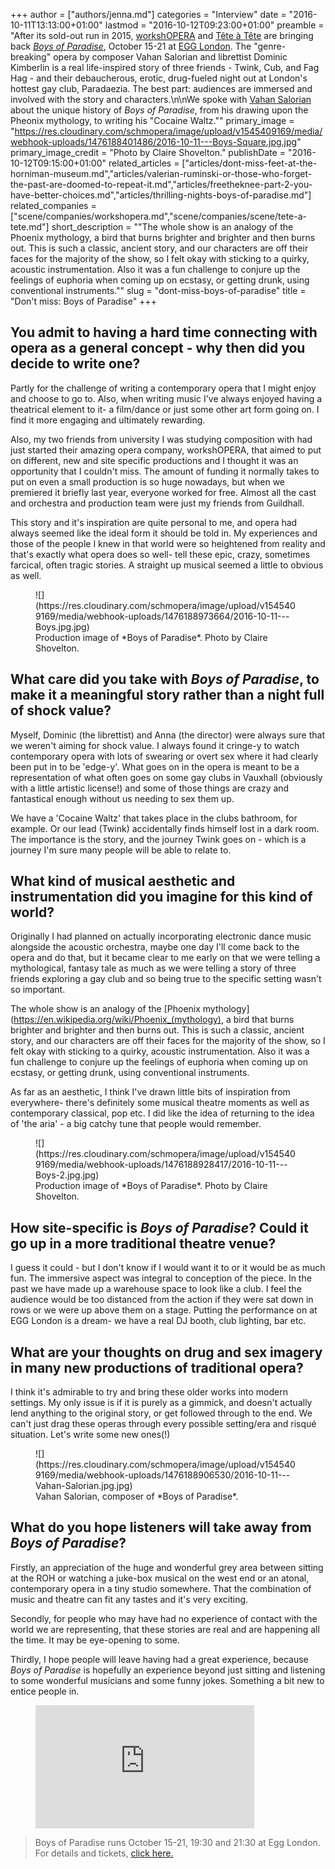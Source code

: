 +++
author = ["authors/jenna.md"]
categories = "Interview"
date = "2016-10-11T13:13:00+01:00"
lastmod = "2016-10-12T09:23:00+01:00"
preamble = "After its sold-out run in 2015, [workshOPERA](/scene/companies/workshopera/) and [Tête à Tête](/scene/people/tete-a-tete/) are bringing back [*Boys of Paradise*](http://www.tete-a-tete.org.uk/boys-paradise-2016/), October 15-21 at [EGG London](http://www.egglondon.co.uk/). The \"genre-breaking\" opera by composer Vahan Salorian and librettist Dominic Kimberlin is a real life-inspired story of three friends - Twink, Cub, and Fag Hag - and their debaucherous, erotic, drug-fueled night out at London's hottest gay club, Paradaezia. The best part: audiences are immersed and involved with the story and characters.\n\nWe spoke with [Vahan Salorian](https://www.facebook.com/Vahan-Salorian-119761564765457/) about the unique history of *Boys of Paradise*, from his drawing upon the Pheonix mythology, to writing his \"Cocaine Waltz.\""
primary_image = "https://res.cloudinary.com/schmopera/image/upload/v1545409169/media/webhook-uploads/1476188401486/2016-10-11---Boys-Square.jpg.jpg"
primary_image_credit = "Photo by Claire Shovelton."
publishDate = "2016-10-12T09:15:00+01:00"
related_articles = ["articles/dont-miss-feet-at-the-horniman-museum.md","articles/valerian-ruminski-or-those-who-forget-the-past-are-doomed-to-repeat-it.md","articles/freetheknee-part-2-you-have-better-choices.md","articles/thrilling-nights-boys-of-paradise.md"]
related_companies = ["scene/companies/workshopera.md","scene/companies/scene/tete-a-tete.md"]
short_description = "&quot;The whole show is an analogy of the Phoenix mythology, a bird that burns brighter and brighter and then burns out. This is such a classic, ancient story, and our characters are off their faces for the majority of the show, so I felt okay with sticking to a quirky, acoustic instrumentation. Also it was a fun challenge to conjure up the feelings of euphoria when coming up on ecstasy, or getting drunk, using conventional instruments.&quot;"
slug = "dont-miss-boys-of-paradise"
title = "Don&#039;t miss: Boys of Paradise"
+++

## You admit to having a hard time connecting with opera as a general concept - why then did you decide to write one?

Partly for the challenge of writing a contemporary opera that I might enjoy and choose to go to. Also, when writing music I've always enjoyed having a theatrical element to it- a film/dance or just some other art form going on. I find it more engaging and ultimately rewarding. 

Also, my two friends from university I was studying composition with had just started their amazing opera company, workshOPERA, that aimed to put on different, new and site specific productions and I thought it was an opportunity that I couldn't miss. The amount of funding it normally takes to put on even a small production is so huge nowadays, but when we premiered it briefly last year, everyone worked for free. Almost all the cast and orchestra and production team were just my friends from Guildhall.

This story and it's inspiration are quite personal to me, and opera had always seemed like the ideal form it should be told in. My experiences and those of the people I knew in that world were so heightened from reality and that's exactly what opera does so well- tell these epic, crazy, sometimes farcical, often tragic stories. A straight up musical seemed a little to obvious as well.

<figure data-type="image">
![](https://res.cloudinary.com/schmopera/image/upload/v1545409169/media/webhook-uploads/1476188973664/2016-10-11---Boys.jpg.jpg)
<figcaption>Production image of *Boys of Paradise*. Photo by Claire Shovelton.</figcaption>
</figure>

## What care did you take with *Boys of Paradise*, to make it a meaningful story rather than a night full of shock value?

Myself, Dominic (the librettist) and Anna (the director) were always sure that we weren't aiming for shock value. I always found it cringe-y to watch contemporary opera with lots of swearing or overt sex where it had clearly been put in to be 'edge-y'. What goes on in the opera is meant to be a representation of what often goes on some gay clubs in Vauxhall (obviously with a little artistic license!) and some of those things are crazy and fantastical enough without us needing to sex them up. 

We have a 'Cocaine Waltz' that takes place in the clubs bathroom, for example. Or our lead (Twink) accidentally finds himself lost in a dark room. The importance is the story, and the journey Twink goes on - which is a journey I'm sure many people will be able to relate to.

## What kind of musical aesthetic and instrumentation did you imagine for this kind of world?

Originally I had planned on actually incorporating electronic dance music alongside the acoustic orchestra, maybe one day I'll come back to the opera and do that, but it became clear to me early on that we were telling a mythological, fantasy tale as much as we were telling a story of three friends exploring a gay club and so being true to the specific setting wasn't so important. 

The whole show is an analogy of the [Phoenix mythology](https://en.wikipedia.org/wiki/Phoenix_(mythology), a bird that burns brighter and brighter and then burns out. This is such a classic, ancient story, and our characters are off their faces for the majority of the show, so I felt okay with sticking to a quirky, acoustic instrumentation. Also it was a fun challenge to conjure up the feelings of euphoria when coming up on ecstasy, or getting drunk, using conventional instruments. 

As far as an aesthetic, I think I've drawn little bits of inspiration from everywhere- there's definitely some musical theatre moments as well as contemporary classical, pop etc. I did like the idea of returning to the idea of 'the aria' - a big catchy tune that people would remember.

<figure data-type="image">
![](https://res.cloudinary.com/schmopera/image/upload/v1545409169/media/webhook-uploads/1476188928417/2016-10-11---Boys-2.jpg.jpg)
<figcaption>Production image of *Boys of Paradise*. Photo by Claire Shovelton.</figcaption>
</figure>

## How site-specific is *Boys of Paradise*? Could it go up in a more traditional theatre venue?

I guess it could - but I don't know if I would want it to or it would be as much fun. The immersive aspect was integral to conception of the piece. In the past we have made up a warehouse space to look like a club. I feel the audience would be too distanced from the action if they were sat down in rows or we were up above them on a stage. Putting the performance on at EGG London is a dream- we have a real DJ booth, club lighting, bar etc.

## What are your thoughts on drug and sex imagery in many new productions of traditional opera?

I think it's admirable to try and bring these older works into modern settings. My only issue is if it is purely as a gimmick, and doesn't actually lend anything to the original story, or get followed through to the end. We can't just drag these operas through every possible setting/era and risqué situation. Let's write some new ones(!)

<figure data-type="image">
![](https://res.cloudinary.com/schmopera/image/upload/v1545409169/media/webhook-uploads/1476188906530/2016-10-11---Vahan-Salorian.jpg.jpg)
<figcaption>Vahan Salorian, composer of *Boys of Paradise*.</figcaption>
</figure>

## What do you hope listeners will take away from *Boys of Paradise*?  

Firstly, an appreciation of the huge and wonderful grey area between sitting at the ROH or watching a juke-box musical on the west end or an atonal, contemporary opera in a tiny studio somewhere. That the combination of music and theatre can fit any tastes and it's very exciting.

Secondly, for people who may have had no experience of contact with the world we are representing, that these stories are real and are happening all the time. It may be eye-opening to some.

Thirdly, I hope people will leave having had a great experience, because *Boys of Paradise* is hopefully an experience beyond just sitting and listening to some wonderful musicians and some funny jokes. Something a bit new to entice people in.

<figure data-type="video">
<iframe width="350" height="197" src="https://www.youtube.com/embed/KZOOyEw7rBg" frameborder="0" allowfullscreen></iframe>
</figure>

>Boys of Paradise runs October 15-21, 19:30 and 21:30 at Egg London. For details and tickets, [click here.](http://www.tete-a-tete.org.uk/boys-paradise-2016/)
